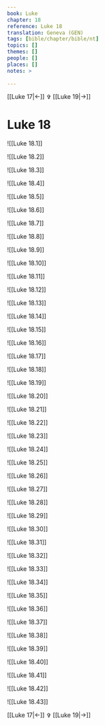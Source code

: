 ```yaml
---
book: Luke
chapter: 18
reference: Luke 18
translation: Geneva (GEN)
tags: [bible/chapter/bible/nt]
topics: []
themes: []
people: []
places: []
notes: >
  
---
```


[[Luke 17|<-]] ✞ [[Luke 19|->]]

# Luke 18

![[Luke 18.1]]

![[Luke 18.2]]

![[Luke 18.3]]

![[Luke 18.4]]

![[Luke 18.5]]

![[Luke 18.6]]

![[Luke 18.7]]

![[Luke 18.8]]

![[Luke 18.9]]

![[Luke 18.10]]

![[Luke 18.11]]

![[Luke 18.12]]

![[Luke 18.13]]

![[Luke 18.14]]

![[Luke 18.15]]

![[Luke 18.16]]

![[Luke 18.17]]

![[Luke 18.18]]

![[Luke 18.19]]

![[Luke 18.20]]

![[Luke 18.21]]

![[Luke 18.22]]

![[Luke 18.23]]

![[Luke 18.24]]

![[Luke 18.25]]

![[Luke 18.26]]

![[Luke 18.27]]

![[Luke 18.28]]

![[Luke 18.29]]

![[Luke 18.30]]

![[Luke 18.31]]

![[Luke 18.32]]

![[Luke 18.33]]

![[Luke 18.34]]

![[Luke 18.35]]

![[Luke 18.36]]

![[Luke 18.37]]

![[Luke 18.38]]

![[Luke 18.39]]

![[Luke 18.40]]

![[Luke 18.41]]

![[Luke 18.42]]

![[Luke 18.43]]

[[Luke 17|<-]] ✞ [[Luke 19|->]]
